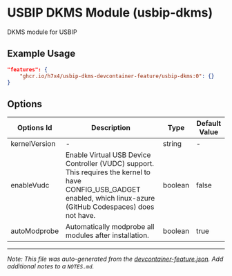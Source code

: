 
# USBIP DKMS Module (usbip-dkms)

DKMS module for USBIP

## Example Usage

```json
"features": {
    "ghcr.io/h7x4/usbip-dkms-devcontainer-feature/usbip-dkms:0": {}
}
```

## Options

| Options Id | Description | Type | Default Value |
|-----|-----|-----|-----|
| kernelVersion | - | string | - |
| enableVudc | Enable Virtual USB Device Controller (VUDC) support. This requires the kernel to have CONFIG_USB_GADGET enabled, which linux-azure (GitHub Codespaces) does not have. | boolean | false |
| autoModprobe | Automatically modprobe all modules after installation. | boolean | true |



---

_Note: This file was auto-generated from the [devcontainer-feature.json](https://github.com/h7x4/usbip-dkms-devcontainer-feature/blob/main/features/usbip-dkms/devcontainer-feature.json).  Add additional notes to a `NOTES.md`._
